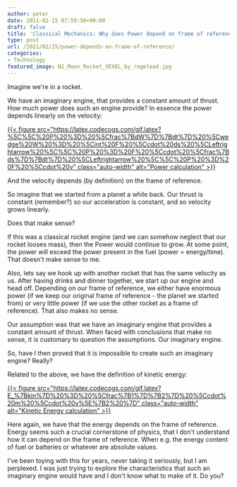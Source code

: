 ```yaml
---
author: peter
date: 2011-02-15 07:59:56+00:00
draft: false
title: 'Classical Mechanics: Why does Power depend on frame of reference?'
type: post
url: /2011/02/15/power-depends-on-frame-of-reference/
categories:
- Technology
featured_image: N1_Moon_Rocket_VEXEL_by_rogelead.jpg
---
```


Imagine we're in a rocket.

We have an imaginary engine, that provides a constant amount of thrust. How much power does such an engine provide? In essence the power depends linearly on the velocity:

<!-- HUGO: specifics LaTeX -->
[{{< figure src="https://latex.codecogs.com/gif.latex?%5C%5C%20P%20%3D%20%5Cfrac%7BdW%7D%7Bdt%7D%20%5Cwedge%20W%20%3D%20%5Cint%20F%20%5Ccdot%20ds%20%5CLeftrightarrow%20%5C%5C%20P%20%3D%20F%20%5Ccdot%20%5Cfrac%7Bds%7D%7Bdt%7D%20%5CLeftrightarrow%20%5C%5C%20P%20%3D%20F%20%5Ccdot%20v" class="auto-width" alt="Power calculation" >}}](https://www.codecogs.com/latex/eqneditor.php?latex=%5C%5C%20P%20=%20%5Cfrac%7BdW%7D%7Bdt%7D%20%5Cwedge%20W%20=%20%5Cint%20F%20%5Ccdot%20ds%20%5CLeftrightarrow%20%5C%5C%20P%20=%20F%20%5Ccdot%20%5Cfrac%7Bds%7D%7Bdt%7D%20%5CLeftrightarrow%20%5C%5C%20P%20=%20F%20%5Ccdot%20v)

And the velocity depends (by definition) on the frame of reference.

So imagine that we started from a planet a while back. Our thrust is constant (remember?) so our acceleration is constant, and so velocity grows linearly.

Does that make sense?

If this was a classical rocket engine (and we can somehow neglect that our rocket looses mass), then the Power would continue to grow. At some point, the power will exceed the power present in the fuel (power = energy/time). That doesn't make sense to me.

Also, lets say we hook up with another rocket that has the same velocity as us. After having drinks and dinner together, we start up our engine and head off. Depending on our frame of reference, we either have enormous power (if we keep our original frame of reference - the planet we started from) or very little power (if we use the other rocket as a frame of reference). That also makes no sense.

Our assumption was that we have an imaginary engine that provides a constant amount of thrust. When faced with conclusions that make no sense, it is customary to question the assumptions. Our imaginary engine.

So, have I then proved that it is impossible to create such an imaginary engine? Really?

Related to the above, we have the definition of kinetic energy:

<!-- HUGO: specifics LaTeX -->
[{{< figure src="https://latex.codecogs.com/gif.latex?E_%7Bkin%7D%20%3D%20%5Cfrac%7B1%7D%7B2%7D%20%5Ccdot%20m%20%5Ccdot%20v%5E%7B2%20%7D" class="auto-width" alt="Kinetic Energy calculation" >}}](https://www.codecogs.com/latex/eqneditor.php?latex=%5C%5C%20P%20=%20%5Cfrac%7BdW%7D%7Bdt%7D%20%5Cwedge%20W%20=%20%5Cint%20F%20%5Ccdot%20ds%20%5CLeftrightarrow%20%5C%5C%20P%20=%20F%20%5Ccdot%20%5Cfrac%7Bds%7D%7Bdt%7D%20%5CLeftrightarrow%20%5C%5C%20P%20=%20F%20%5Ccdot%20v)

Here again, we have that the energy depends on the frame of reference. Energy seems such a crucial cornerstone of physics, that I don't understand how it can depend on the frame of reference. When e.g. the energy content of fuel or batteries or whatever are absolute values.

I've been toying with this for years, never taking it seriously, but I am perplexed. I was just trying to explore the characteristics that such an imaginary engine would have and I don't know what to make of it. Do you?
